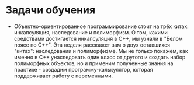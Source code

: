 # Задачи обучения

* Объектно-ориентированное программирование стоит на трёх китах: инкапсуляция, наследование и полиморфизм. О том, какими средствами достигается инкапсуляция в C++, мы узнали в "Белом поясе по C++". Эта неделя расскажет вам о двух оставшихся "китах": наследовании и полиморфизме. Мы не только покажем, как именно в C++ унаследовать один класс от другого и создать набор полиморфных объектов, но и применим полученные знания на практике - создадим программу-калькулятор, которая поддерживает работу с переменными.
